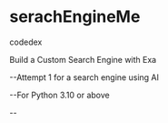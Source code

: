 # serachEngineMe
codedex


Build a Custom Search Engine with Exa

--Attempt 1 for a search engine using AI

--For Python 3.10 or above

--